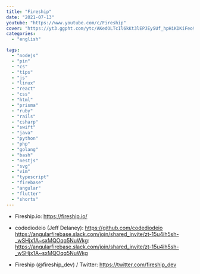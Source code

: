```yaml
---
title: "Fireship"
date: "2021-07-13"
youtube: "https://www.youtube.com/c/Fireship"
cover: "https://yt3.ggpht.com/ytc/AKedOLTcIl6kKt3lEPJEySUf_hpHiKDKiFeo9eWPReLysQ=s48-c-k-c0x00ffffff-no-rj"
categories:
  - "english"

tags:
  - "nodejs"
  - "pin"
  - "cs"
  - "tips"
  - "js"
  - "linux"
  - "react"
  - "css"
  - "html"
  - "prisma"
  - "ruby"
  - "rails"
  - "csharp"
  - "swift"
  - "java"
  - "python"
  - "php"
  - "golang"
  - "bash"
  - "nestjs"
  - "svg"
  - "vim"
  - "typescript"
  - "firebase"
  - "angular"
  - "flutter"
  - "shorts"
---
```


- Fireship.io: https://fireship.io/

- codediodeio (Jeff Delaney): https://github.com/codediodeio
  https://angularfirebase.slack.com/join/shared_invite/zt-15u4ih5sh-_wSHjx1A~sxMQOqq5NuWkg: https://angularfirebase.slack.com/join/shared_invite/zt-15u4ih5sh-_wSHjx1A~sxMQOqq5NuWkg

- Fireship (@fireship_dev) / Twitter: https://twitter.com/fireship_dev
